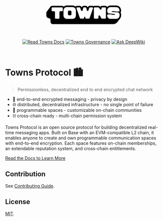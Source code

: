 <p align="center">
    <a href="https://towns.com">
        <picture>
            <source media="(prefers-color-scheme: dark)" srcset="assets/towns_dark.png">
            <img width="240px" src="assets/towns.png" alt="Towns Protocol - a permissionless, decentralized end to end encrypted chat network" />
        </picture>
    </a>
</p>
<br/>
<p align="center">
  <a href="https://docs.towns.com"><img src="https://img.shields.io/badge/docs-read_the_docs-blue" alt="Read Towns Docs"></a>
  <a href="https://gov.towns.com/"><img src="https://img.shields.io/badge/governance-purple" alt="Towns Governance"></a>
  <a href="https://deepwiki.com/towns-protocol/towns"><img src="https://deepwiki.com/badge.svg" alt="Ask DeepWiki"></a>
</p>
<br/>

# Towns Protocol 🏙️

> Permissionless, decentralized end to end encrypted chat network

- 🔐 end-to-end encrypted messaging - privacy by design
- 🌐 distributed, decentralized infrastructure - no single point of failure
- 👥 programmable spaces - customizable on-chain communities
- ⛓️ cross-chain ready - multi-chain permission system

Towns Protocol is an open source protocol for building decentralized real-time messaging apps. Built on Base with an EVM-compatible L2 chain, it enables anyone to create and own programmable communication spaces with end-to-end encryption. Each space features on-chain memberships, an extendable reputation system, and cross-chain entitlements.

[Read the Docs to Learn More](https://docs.towns.com)

## Contribution

See [Contributing Guide](CONTRIBUTING.md).

## License

[MIT](LICENSE.txt).

